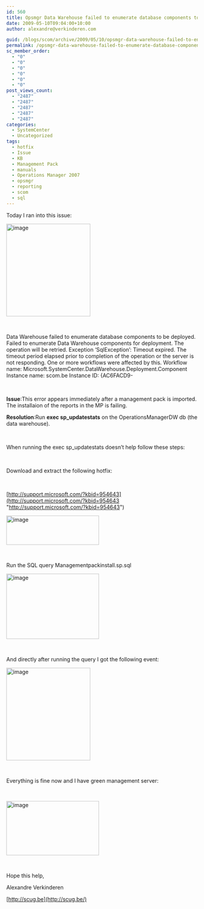 ```yaml
---
id: 560
title: Opsmgr Data Warehouse failed to enumerate database components to be deployed
date: 2009-05-10T09:04:00+10:00
author: alexandre@verkinderen.com

guid: /blogs/scom/archive/2009/05/10/opsmgr-data-warehouse-failed-to-enumerate-database-components-to-be-deployed.aspx
permalink: /opsmgr-data-warehouse-failed-to-enumerate-database-components-to-be-deployed/
sc_member_order:
  - "0"
  - "0"
  - "0"
  - "0"
  - "0"
  - "0"
post_views_count:
  - "2487"
  - "2487"
  - "2487"
  - "2487"
  - "2487"
categories:
  - SystemCenter
  - Uncategorized
tags:
  - hotfix
  - Issue
  - KB
  - Management Pack
  - manuals
  - Operations Manager 2007
  - opsmgr
  - reporting
  - scom
  - sql
---
```

Today I ran into this issue:

[<img height="244" width="221" src="https://mscloudstorage.blob.core.windows.net/mscloudstorage//2012/06/image_thumb_760054DE.png" alt="image" border="0" style="border-bottom: 0px;border-left: 0px;border-top: 0px;border-right: 0px" />](http://scug.be/scom/files/2012/06/image_5D6E26DD.png)

&nbsp;

Data Warehouse failed to enumerate database components to be deployed. Failed to enumerate Data Warehouse components for deployment. The operation will be retried. Exception &#8216;SqlException&#8217;: Timeout expired. The timeout period elapsed prior to completion of the operation or the server is not responding. One or more workflows were affected by this. Workflow name: Microsoft.SystemCenter.DataWarehouse.Deployment.Component Instance name: scom.be Instance ID: {AC6FACD9-

&nbsp;

**Issue**:This error appears immediately after a management pack is imported. The installaion of the reports in the MP is failing.

**Resolution**:Run **exec sp_updatestats** on the OperationsManagerDW db (the data warehouse).

&nbsp;

When running the exec sp_updatestats doesn&rsquo;t help follow these steps:

&nbsp;

Download and extract the following hotfix:

&nbsp;

[http://support.microsoft.com/?kbid=954643](http://support.microsoft.com/?kbid=954643 "http://support.microsoft.com/?kbid=954643")

[<img height="77" width="244" src="https://mscloudstorage.blob.core.windows.net/mscloudstorage//2012/06/image_thumb_1A28401F.png" alt="image" border="0" style="border-bottom: 0px;border-left: 0px;border-top: 0px;border-right: 0px" />](http://scug.be/scom/files/2012/06/image_1138ADE0.png)

&nbsp;

Run the SQL query Managementpackinstall.sp.sql

[<img height="172" width="244" src="https://mscloudstorage.blob.core.windows.net/mscloudstorage//2012/06/image_thumb_0226F068.png" alt="image" border="0" style="border-bottom: 0px;border-left: 0px;border-top: 0px;border-right: 0px" />](http://scug.be/scom/files/2012/06/image_39D719E7.png)

&nbsp;

And directly after running the query I got the following event:

[<img height="244" width="221" src="https://mscloudstorage.blob.core.windows.net/mscloudstorage//2012/06/image_thumb_4D1CF1E8.png" alt="image" border="0" style="border-bottom: 0px;border-left: 0px;border-top: 0px;border-right: 0px" />](http://scug.be/scom/files/2012/06/image_0F8D036E.png)

&nbsp;

Everything is fine now and I have green management server:

&nbsp;

[<img height="143" width="244" src="https://mscloudstorage.blob.core.windows.net/mscloudstorage//2012/06/image_thumb_1A4CEB74.png" alt="image" border="0" style="border-bottom: 0px;border-left: 0px;border-top: 0px;border-right: 0px" />](http://scug.be/scom/files/2012/06/image_33B4EEAE.png)

&nbsp;

Hope this help,

Alexandre Verkinderen

[http://scug.be](http://scug.be/)
